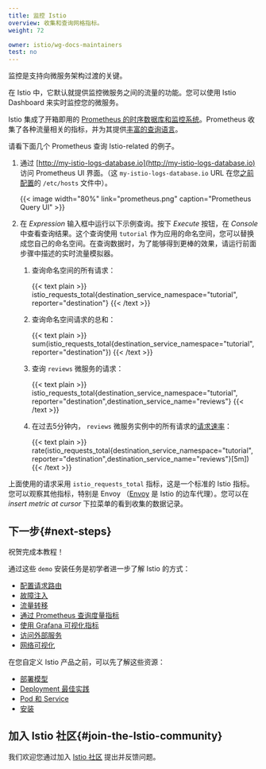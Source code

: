 ```yaml
---
title: 监控 Istio
overview: 收集和查询网格指标。
weight: 72

owner: istio/wg-docs-maintainers
test: no
---
```


监控是支持向微服务架构过渡的关键。

在 Istio 中，它默认就提供监控微服务之间的流量的功能。您可以使用 Istio Dashboard 来实时监控您的微服务。

Istio 集成了开箱即用的 [Prometheus 的时序数据库和监控系统](https://prometheus.io)。Prometheus 收集了各种流量相关的指标，并为其提供[丰富的查询语言](https://prometheus.io/docs/prometheus/latest/querying/basics/)。

请看下面几个 Prometheus 查询 Istio-related 的例子。

1. 通过 [http://my-istio-logs-database.io](http://my-istio-logs-database.io) 访问 Prometheus UI 界面。（这  `my-istio-logs-database.io` URL 在您[之前配置](/zh/docs/examples/microservices-istio/bookinfo-kubernetes/#update-your-etc-hosts-configuration-file)的 `/etc/hosts` 文件中）。

    {{< image width="80%" link="prometheus.png" caption="Prometheus Query UI" >}}

1. 在 _Expression_ 输入框中运行以下示例查询。按下 _Execute_ 按钮，在 _Console_ 中查看查询结果。这个查询使用 `tutorial` 作为应用的命名空间，您可以替换成您自己的命名空间。在查询数据时，为了能够得到更棒的效果，请运行前面步骤中描述的实时流量模拟器。

    1. 查询命名空间的所有请求：

        {{< text plain >}}
        istio_requests_total{destination_service_namespace="tutorial", reporter="destination"}
        {{< /text >}}

    1. 查询命名空间请求的总和：

        {{< text plain >}}
        sum(istio_requests_total{destination_service_namespace="tutorial", reporter="destination"})
        {{< /text >}}

    1. 查询 `reviews` 微服务的请求：

        {{< text plain >}}
        istio_requests_total{destination_service_namespace="tutorial", reporter="destination",destination_service_name="reviews"}
        {{< /text >}}

    1. 在过去5分钟内， `reviews` 微服务实例中的所有请求的[请求速率](https://prometheus.io/docs/prometheus/latest/querying/functions/#rate)：

        {{< text plain >}}
        rate(istio_requests_total{destination_service_namespace="tutorial", reporter="destination",destination_service_name="reviews"}[5m])
        {{< /text >}}

上面使用的请求采用 `istio_requests_total` 指标，这是一个标准的 Istio 指标。您可以观察其他指标，特别是 Envoy （[Envoy](https://www.envoyproxy.io) 是 Istio 的边车代理）。您可以在 _insert metric at cursor_ 下拉菜单的看到收集的数据记录。

## 下一步{#next-steps}

祝贺完成本教程！

通过这些 `demo` 安装任务是初学者进一步了解 Istio 的方式：

- [配置请求路由](/zh/docs/tasks/traffic-management/request-routing/)
- [故障注入](/zh/docs/tasks/traffic-management/fault-injection/)
- [流量转移](/zh/docs/tasks/traffic-management/traffic-shifting/)
- [通过 Prometheus 查询度量指标](/zh/docs/tasks/observability/metrics/querying-metrics/)
- [使用 Grafana 可视化指标](/zh/docs/tasks/observability/metrics/using-istio-dashboard/)
- [访问外部服务](/zh/docs/tasks/traffic-management/egress/egress-control/)
- [网络可视化](/zh/docs/tasks/observability/kiali/)

在您自定义 Istio 产品之前，可以先了解这些资源：

- [部署模型](/zh/docs/ops/deployment/deployment-models/)
- [Deployment 最佳实践](/zh/docs/ops/best-practices/deployment/)
- [Pod 和 Service](/zh/docs/ops/deployment/requirements/)
- [安装](/zh/docs/setup/)

## 加入 Istio 社区{#join-the-Istio-community}

我们欢迎您通过加入 [Istio 社区](/zh/about/community/join/) 提出并反馈问题。
